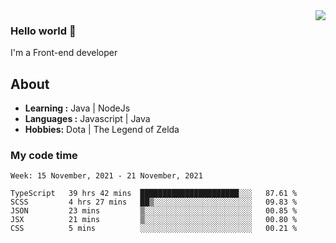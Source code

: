 <img align='right' src="https://github-readme-stats.vercel.app/api?username=jumodada&show_icons=true&theme=vue">

### Hello world 👋

I'm a Front-end developer 
    
## About
-  **Learning :** Java | NodeJs
-  **Languages :** Javascript | Java
-  **Hobbies:** Dota | The Legend of Zelda

### My code time

<!--START_SECTION:waka-->
```text
Week: 15 November, 2021 - 21 November, 2021

TypeScript   39 hrs 42 mins  ██████████████████████░░░   87.61 % 
SCSS         4 hrs 27 mins   ██▒░░░░░░░░░░░░░░░░░░░░░░   09.83 % 
JSON         23 mins         ▒░░░░░░░░░░░░░░░░░░░░░░░░   00.85 % 
JSX          21 mins         ▒░░░░░░░░░░░░░░░░░░░░░░░░   00.80 % 
CSS          5 mins          ░░░░░░░░░░░░░░░░░░░░░░░░░   00.21 % 
```
<!--END_SECTION:waka-->
